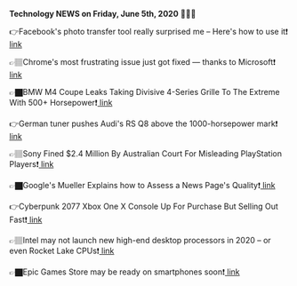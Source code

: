 <b>Technology NEWS on Friday, June 5th, 2020</b> 📡📡📡 

👉Facebook's photo transfer tool really surprised me – Here's how to use it❗️<a href='https://techblock.club/?p=5189'> link</a>

👉🏽Chrome's most frustrating issue just got fixed — thanks to Microsoft❗️<a href='https://techblock.club/?p=5191'> link</a>

👉🏿BMW M4 Coupe Leaks Taking Divisive 4-Series Grille To The Extreme With 500+ Horsepower❗️<a href='https://techblock.club/?p=5193'> link</a>

👉German tuner pushes Audi's RS Q8 above the 1000-horsepower mark❗️<a href='https://techblock.club/?p=5195'> link</a>

👉🏽Sony Fined $2.4 Million By Australian Court For Misleading PlayStation Players❗️<a href='https://techblock.club/?p=5197'> link</a>

👉🏿Google's Mueller Explains how to Assess a News Page's Quality❗️<a href='https://techblock.club/?p=5199'> link</a>

👉Cyberpunk 2077 Xbox One X Console Up For Purchase But Selling Out Fast❗️<a href='https://techblock.club/?p=5201'> link</a>

👉🏽Intel may not launch new high-end desktop processors in 2020 – or even Rocket Lake CPUs❗️<a href='https://techblock.club/?p=5203'> link</a>

👉🏿Epic Games Store may be ready on smartphones soon❗️<a href='https://techblock.club/?p=5205'> link</a>

